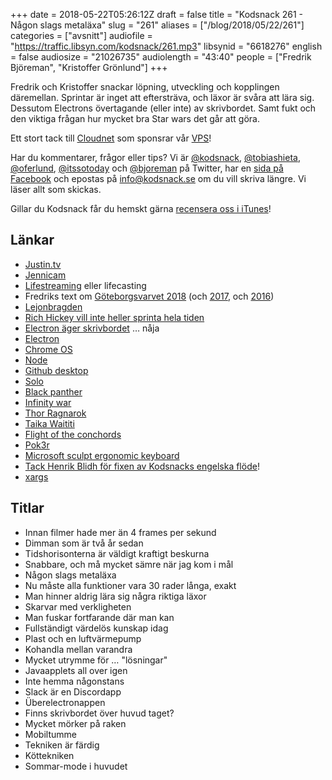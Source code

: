 +++
date = 2018-05-22T05:26:12Z
draft = false
title = "Kodsnack 261 - Någon slags metaläxa"
slug = "261"
aliases = ["/blog/2018/05/22/261"]
categories = ["avsnitt"]
audiofile = "https://traffic.libsyn.com/kodsnack/261.mp3"
libsynid = "6618276"
english = false
audiosize = "21026735"
audiolength = "43:40"
people = ["Fredrik Björeman", "Kristoffer Grönlund"]
+++

Fredrik och Kristoffer snackar löpning, utveckling och kopplingen däremellan. Sprintar är inget att eftersträva, och läxor är svåra att lära sig. Dessutom Electrons övertagande (eller inte) av skrivbordet. Samt fukt och den viktiga frågan hur mycket bra Star wars det går att göra.

Ett stort tack till [Cloudnet](http://www.cloudnet.se) som sponsrar vår [VPS](http://en.wikipedia.org/wiki/Virtual_private_server)!

Har du kommentarer, frågor eller tips? Vi är [@kodsnack](https://www.twitter.com/kodsnack), [@tobiashieta](https://www.twitter.com/tobiashieta), [@oferlund](https://www.twitter.com/oferlund), [@itssotoday](https://twitter.com/itssotoday) och [@bjoreman](https://www.twitter.com/bjoreman) på Twitter, har en [sida på Facebook](https://www.facebook.com/kodsnack) och epostas på [info@kodsnack.se](mailto:info@kodsnack.se) om du vill skriva längre. Vi läser allt som skickas.

Gillar du Kodsnack får du hemskt gärna [recensera oss i iTunes](http://itunes.apple.com/se/podcast/kodsnack/id561631498?l=en)!

## Länkar ##
* [Justin.tv](https://en.wikipedia.org/wiki/Justin.tv)
* [Jennicam](https://en.wikipedia.org/wiki/Jennifer_Ringley)
* [Lifestreaming](https://en.wikipedia.org/wiki/Lifecasting_%28video_stream%29) eller lifecasting
* Fredriks text om [Göteborgsvarvet 2018](https://bjoreman.com/thoughts/varvet2018.html) (och [2017](https://bjoreman.com/thoughts/varvet2017.html), och [2016](https://bjoreman.com/thoughts/varvet2016.html))
* [Lejonbragden](http://bjoreman.com/thoughts/bragden2015.html)
* [Rich Hickey vill inte heller sprinta hela tiden](https://www.youtube.com/watch?v=34_L7t7fD_U)
* [Electron äger skrivbordet](https://www.theverge.com/circuitbreaker/2018/5/16/17361696/chrome-os-electron-desktop-applications-apple-microsoft-google) … nåja
* [Electron](https://electronjs.org/)
* [Chrome OS](https://en.wikipedia.org/wiki/Chrome_OS)
* [Node](https://en.wikipedia.org/wiki/Node.js)
* [Github desktop](https://desktop.github.com/)
* [Solo](https://en.wikipedia.org/wiki/Solo:_A_Star_Wars_Story)
* [Black panther](https://en.wikipedia.org/wiki/Black_Panther_%28film%29)
* [Infinity war](https://en.wikipedia.org/wiki/Avengers:_Infinity_War)
* [Thor Ragnarok](https://en.wikipedia.org/wiki/Thor:_Ragnarok)
* [Taika Waititi](https://en.wikipedia.org/wiki/Taika_Waititi)
* [Flight of the conchords](https://en.wikipedia.org/wiki/Flight_of_the_Conchords)
* [Pok3r](https://bjoreman.com/thoughts/pok3r.html)
* [Microsoft sculpt ergonomic keyboard](https://www.microsoft.com/accessories/sv-se/products/keyboards/sculpt-ergonomic-desktop/l5v-00009)
* [Tack Henrik Blidh för fixen av Kodsnacks engelska flöde](https://github.com/kodsnack/site/pull/19)!
* [xargs](https://en.wikipedia.org/wiki/Xargs)

## Titlar ##
* Innan filmer hade mer än 4 frames per sekund
* Dimman som är två år sedan
* Tidshorisonterna är väldigt kraftigt beskurna
* Snabbare, och må mycket sämre när jag kom i mål
* Någon slags metaläxa
* Nu måste alla funktioner vara 30 rader långa, exakt
* Man hinner aldrig lära sig några riktiga läxor
* Skarvar med verkligheten
* Man fuskar fortfarande där man kan
* Fullständigt värdelös kunskap idag
* Plast och en luftvärmepump
* Kohandla mellan varandra
* Mycket utrymme för … "lösningar"
* Javaapplets all over igen
* Inte hemma någonstans
* Slack är en Discordapp
* Überelectronappen
* Finns skrivbordet över huvud taget?
* Mycket mörker på raken
* Mobiltumme
* Tekniken är färdig
* Köttekniken
* Sommar-mode i huvudet